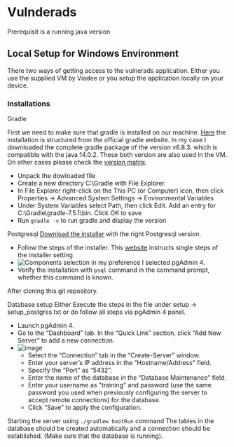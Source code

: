 # Vulnderads
Prerequisit is a running java version
## Local Setup for Windows Environment
There two ways of getting access to the vulnerads application. Either you use the supplied VM by Viadee or you setup the application locally on your device.
### Installations
Gradle

First we need to make sure that gradle is installed on our machine. [Here](https://gradle.org/install/) the installation is structured from the official gradle website.
In my case I downloaded the complete gradle package of the version v6.8.3. which is compatible with the java 14.0.2. These both version are also used in the VM. On other cases please check the [version matrix](https://docs.gradle.org/current/userguide/compatibility.html).
- Unpack the dowloaded file
- Create a new directory C:\Gradle with File Explorer.
- In File Explorer right-click on the This PC (or Computer) icon, then click Properties -> Advanced System Settings -> Environmental Variables
- Under System Variables select Path, then click Edit. Add an entry for C:\Gradle\gradle-7.5.1\bin. Click OK to save
- Run `gradle -v` to run gradle and display the version

Postgresql
[Download the installer](https://www.enterprisedb.com/downloads/postgres-postgresql-downloads) with the right Postgresql version.
- Follow the steps of the installer. This [website](https://www.postgresqltutorial.com/postgresql-getting-started/install-postgresql/) instructs single steps of the installer setting
- ![Components selection](https://user-images.githubusercontent.com/109356068/184843473-5cc65265-b76d-4651-8df8-356cba6cdfd3.png) in my preference I selected pgAdmin 4.
- Verify the installation with `psql` command in the command prompt, whether this command is known.

After cloning this git repository.

Database setup
Either Execute the steps in the file under setup -> setup_postgres.txt or do follow all steps via pgAdmin 4 panel.
- Launch pgAdmin 4.
- Go to the “Dashboard” tab. In the “Quick Link” section, click “Add New Server” to add a new connection.
- ![image](https://user-images.githubusercontent.com/109356068/184847735-3acb010e-cbdd-4b89-80af-5368e53a5824.png)
  - Select the “Connection” tab in the “Create-Server” window.
  - Enter your server’s IP address in the “Hostname/Address” field.
  - Specify the “Port” as “5432”.
  - Enter the name of the database in the “Database Maintenance” field.
  - Enter your username as "training" and password (use the same password you used when previously configuring the server to accept remote connections) for the database.
  - Click “Save” to apply the configuration.
 
 Starting the server using `./gradlew bootRun` command
 The tables in the database should be created automatically and a connection should be established. (Make sure that the database is running).

